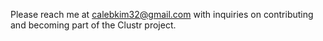 Please reach me at calebkim32@gmail.com with inquiries on contributing and becoming part of the Clustr project.

